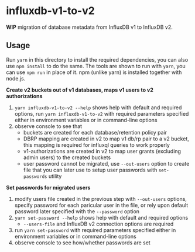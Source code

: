# influxdb-v1-to-v2

**WIP** migration of database metadata from InfluxDB v1 to InfluxDB v2.

## Usage

Run `yarn` in this directory to install the required dependencies, you can also use `npm install` to do the same. The tools are shown to run with `yarn`, you can use `npm run` in place of it. npm (unlike yarn) is installed together with node.js.

__Create v2 buckets out of v1 databases, maps v1 users to v2 authorizations__

1.  `yarn influxdb-v1-to-v2 --help` shows help with default and required options, run `yarn influxdb-v1-to-v2` with required parameters specified either in environment variables or in command-line options
1.  observe console to see that
    - buckets are created for each database/retention policy pair
    - DBRP mapping are created in v2 to map v1 db/rp pair to a v2 bucket, this mapping is required for influxql queries to work properly
    - v1-authorizations are created in v2 to map user grants (excluding admin users) to the created buckets
    - user password cannot be migrated, use `--out-users` option to create file that you can later use to setup user passwords with
      `set-passwords` utility

__Set passwords for migrated users__

1.  modify users file created in the previous step with `--out-users` options, specify password for each paricular user in the file, or rely upon default password later specified with the `--password` option
1.  `yarn set-password --help` shows help with default and required options
    - `--users-file` and InfluxDB v2 connection options are required
1.  run `yarn set-password` with required parameters specified either in environment variables or in command-line options
1.  observe console to see how/whether passwords are set
